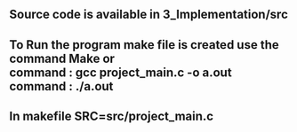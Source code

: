 Source code is available in 3_Implementation/src
---
To Run the program make file is created use the command Make or <br/>
command : gcc project_main.c -o a.out <br/>
command : ./a.out
---
In makefile SRC=src/project_main.c 
---
